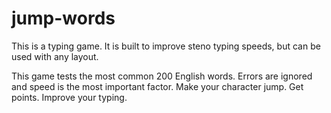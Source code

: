 # jump-words
This is a typing game. It is built to improve steno typing speeds, but can be used with any layout.

This game tests the most common 200 English words.
Errors are ignored and speed is the most important factor.
Make your character jump. Get points. Improve your typing.
